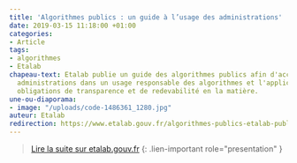 ```yaml
---
title: 'Algorithmes publics : un guide à l’usage des administrations'
date: 2019-03-15 11:18:00 +01:00
categories:
- Article
tags:
- algorithmes
- Etalab
chapeau-text: Etalab publie un guide des algorithmes publics afin d'accompagner les
  administrations dans un usage responsable des algorithmes et l'application des nouvelles
  obligations de transparence et de redevabilité en la matière.
une-ou-diaporama:
- image: "/uploads/code-1486361_1280.jpg"
auteur: Etalab
redirection: https://www.etalab.gouv.fr/algorithmes-publics-etalab-publie-un-guide-a-lusage-des-administrations
---
```


> [Lire la suite sur etalab.gouv.fr](https://www.etalab.gouv.fr/algorithmes-publics-etalab-publie-un-guide-a-lusage-des-administrations)
{: .lien-important role="presentation" }
